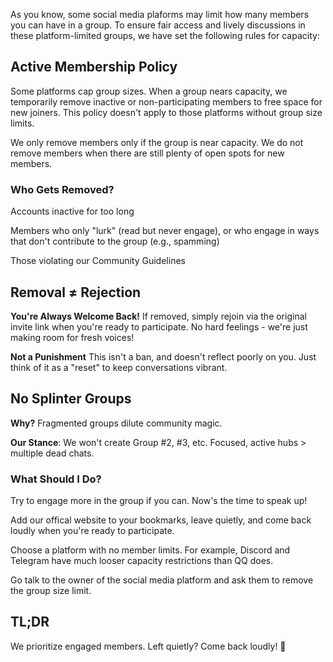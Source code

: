 As you know, some social media plaforms may limit how many members you can have in a group. To ensure fair access and lively discussions in these platform-limited groups, we have set the following rules for capacity:

## Active Membership Policy

Some platforms cap group sizes. When a group nears capacity, we temporarily remove inactive or non-participating members to free space for new joiners. This policy doesn't apply to those platforms without group size limits.

We only remove members only if the group is near capacity. We do not remove members when there are still plenty of open spots for new members.

### Who Gets Removed?

Accounts inactive for too long

Members who only "lurk" (read but never engage), or who engage in ways that don't contribute to the group (e.g., spamming)

Those violating our Community Guidelines

## Removal ≠ Rejection

**You're Always Welcome Back!** If removed, simply rejoin via the original invite link when you're ready to participate. No hard feelings - we're just making room for fresh voices!

**Not a Punishment** This isn't a ban, and doesn't reflect poorly on you. Just think of it as a "reset" to keep conversations vibrant.

## No Splinter Groups

**Why?** Fragmented groups dilute community magic.

**Our Stance**: We won't create Group #2, #3, etc. Focused, active hubs > multiple dead chats.

### What Should I Do?

Try to engage more in the group if you can. Now's the time to speak up!

Add our offical website to your bookmarks, leave quietly, and come back loudly when you're ready to participate.

Choose a platform with no member limits. For example, Discord and Telegram have much looser capacity restrictions than QQ does.

Go talk to the owner of the social media platform and ask them to remove the group size limit.

## TL;DR

We prioritize engaged members. Left quietly? Come back loudly! 🚀